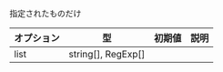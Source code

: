 指定されたものだけ

| オプション | 型                 | 初期値 | 説明 |
|------------|--------------------|--------|------|
| list       | string[], RegExp[] |        |      |
